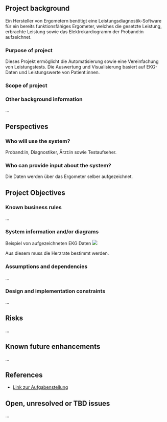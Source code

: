 ## Project background

Ein Hersteller von Ergometern benötigt eine Leistungsdiagnostik-Software für ein bereits funktionsfähiges Ergometer, welches die gesetzte Leistung, erbrachte Leistung sowie das Elektrokardiogramm der Proband:in aufzeichnet.

### Purpose of project

Dieses Projekt ermöglicht die Automatisierung sowie eine Vereinfachung von Leistungstests. Die Auswertung und Visualisierung basiert auf EKG-Daten und Leistungswerte von Patient:innen.

### Scope of project



### Other background information

...

## Perspectives
### Who will use the system?

Proband:in, Diagnostiker, Ärzt:in sowie Testaufseher.

### Who can provide input about the system?

Die Daten werden über das Ergometer selber aufgezeichnet.

## Project Objectives
### Known business rules

...

### System information and/or diagrams

Beispiel von aufgezeichneten EKG Daten
![](ekg_example.png)

Aus diesem muss die Herzrate bestimmt werden.

### Assumptions and dependencies

...

### Design and implementation constraints

...

## Risks

...

## Known future enhancements

...

## References

- [Link zur Aufgabenstellung](tbd)

## Open, unresolved or TBD issues

...
